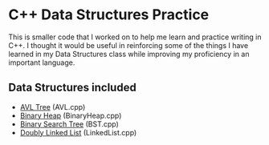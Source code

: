 # C++ Data Structures Practice
This is smaller code that I worked on to help me learn and practice writing in C++. I thought it would be useful in reinforcing some of the things I have learned 
in my Data Structures class while improving my proficiency in an important language.

## Data Structures included 
* [AVL Tree](https://en.wikipedia.org/wiki/AVL_tree) (AVL.cpp)
* [Binary Heap](https://en.wikipedia.org/wiki/Binary_heap#:~:text=A%20binary%20heap%20is%20a,a%20data%20structure%20for%20heapsort.) (BinaryHeap.cpp)
* [Binary Search Tree](https://en.wikipedia.org/wiki/Binary_search_tree) (BST.cpp)
* [Doubly Linked List](https://en.wikipedia.org/wiki/Doubly_linked_list) (LinkedList.cpp)